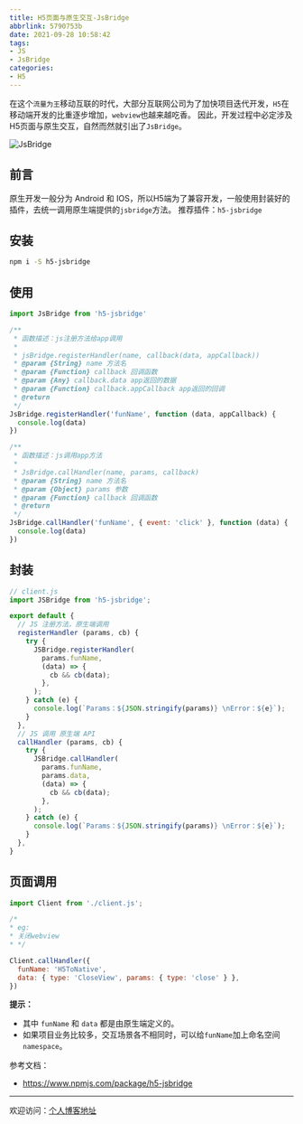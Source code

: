 ```yaml
---
title: H5页面与原生交互-JsBridge
abbrlink: 5790753b
date: 2021-09-28 10:58:42
tags:
- JS
- JsBridge
categories:
- H5
---
```


在这个`流量为王`移动互联的时代，大部分互联网公司为了加快项目迭代开发，`H5`在移动端开发的比重逐步增加，`webview`也越来越吃香。
因此，开发过程中必定涉及H5页面与原生交互，自然而然就引出了`JsBridge`。

![JsBridge](https://tiven.cn/static/img/img-js-bridge-7r0NxR6_ZISmidvaZ_CaM.jpg)

[//]: # (<!-- more -->)

## 前言  
原生开发一般分为 Android 和 IOS，所以H5端为了兼容开发，一般使用封装好的插件，去统一调用原生端提供的`jsbridge`方法。
推荐插件：`h5-jsbridge`

## 安装

```sh
npm i -S h5-jsbridge
```

## 使用

```js
import JsBridge from 'h5-jsbridge'

/**
 * 函数描述：js注册方法给app调用
 *
 * jsBridge.registerHandler(name, callback(data, appCallback))
 * @param {String} name 方法名
 * @param {Function} callback 回调函数
 * @param {Any} callback.data app返回的数据
 * @param {Function} callback.appCallback app返回的回调
 * @return
 */
JsBridge.registerHandler('funName', function (data, appCallback) {
  console.log(data)
}) 

/**
 * 函数描述：js调用app方法
 *
 * JsBridge.callHandler(name, params, callback)
 * @param {String} name 方法名
 * @param {Object} params 参数
 * @param {Function} callback 回调函数
 * @return
 */
JsBridge.callHandler('funName', { event: 'click' }, function (data) {
  console.log(data)
})
```

## 封装

```js
// client.js
import JSBridge from 'h5-jsbridge';

export default {
  // JS 注册方法，原生端调用
  registerHandler (params, cb) {
    try {
      JSBridge.registerHandler(
        params.funName,
        (data) => {
          cb && cb(data);
        },
      );
    } catch (e) {
      console.log(`Params：${JSON.stringify(params)} \nError：${e}`);
    }
  },
  // JS 调用 原生端 API
  callHandler (params, cb) {
    try {
      JSBridge.callHandler(
        params.funName,
        params.data,
        (data) => {
          cb && cb(data);
        },
      );
    } catch (e) {
      console.log(`Params：${JSON.stringify(params)} \nError：${e}`);
    }
  },
}
```

## 页面调用

```js
import Client from './client.js';

/*
* eg: 
* 关闭webview
* */

Client.callHandler({
  funName: 'H5ToNative',
  data: { type: 'CloseView', params: { type: 'close' } },
})
```

**提示：** 
* 其中 `funName` 和 `data` 都是由原生端定义的。
* 如果项目业务比较多，交互场景各不相同时，可以给`funName`加上命名空间`namespace`。


参考文档：
* https://www.npmjs.com/package/h5-jsbridge

---

欢迎访问：[个人博客地址](//tiven.cn/p/5790753b/ "天問博客")
